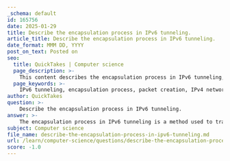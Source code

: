 ```yaml
---
_schema: default
id: 165756
date: 2025-01-29
title: Describe the encapsulation process in IPv6 tunneling.
article_title: Describe the encapsulation process in IPv6 tunneling.
date_format: MMM DD, YYYY
post_on_text: Posted on
seo:
  title: QuickTakes | Computer science
  page_description: >-
    This content describes the encapsulation process in IPv6 tunneling, which allows IPv6 packets to be transported over an IPv4 network, facilitating communication between IPv6 devices during the transition from IPv4 to IPv6.
  page_keywords: >-
    IPv6 tunneling, encapsulation process, packet creation, IPv4 network, decapsulation, transition from IPv4 to IPv6, transmission of packets, network infrastructure, seamless communication, IPv6 devices
author: QuickTakes
question: >-
    Describe the encapsulation process in IPv6 tunneling.
answer: >-
    The encapsulation process in IPv6 tunneling is a method used to transport IPv6 packets over an IPv4 network. This is particularly useful during the transition period from IPv4 to IPv6, allowing IPv6-enabled devices to communicate without requiring immediate changes to the existing IPv4 infrastructure. Here’s a detailed breakdown of the encapsulation process:\n\n1. **Packet Creation**: When an IPv6 packet needs to be sent from a source IPv6 device to a destination IPv6 device across an IPv4 network, the original IPv6 packet is created. This packet contains the IPv6 header and the payload data.\n\n2. **Encapsulation**: The IPv6 packet is then encapsulated within an IPv4 packet. This involves creating a new IPv4 header that will contain the source and destination IPv4 addresses. The IPv4 header is added to the front of the IPv6 packet, effectively wrapping the IPv6 packet inside the IPv4 packet.\n\n3. **Header Information**: The IPv4 header includes fields such as:\n   - **Version**: Set to 4, indicating that it is an IPv4 packet.\n   - **Header Length**: Specifies the length of the IPv4 header.\n   - **Total Length**: Indicates the total length of the IPv4 packet (header + encapsulated IPv6 packet).\n   - **Protocol**: Set to a value that indicates the encapsulated protocol (in this case, it would be set to indicate that the payload is an IPv6 packet).\n   - **Source and Destination Addresses**: These are the IPv4 addresses of the sending and receiving devices.\n\n4. **Transmission**: The encapsulated packet (now an IPv4 packet containing the IPv6 packet) is transmitted over the IPv4 network. Routers and switches in the IPv4 network will process this packet as a standard IPv4 packet.\n\n5. **Decapsulation**: Upon reaching the destination IPv4 device (which is typically a tunnel endpoint), the IPv4 header is removed, and the original IPv6 packet is extracted. This process is known as decapsulation.\n\n6. **Forwarding the IPv6 Packet**: After decapsulation, the IPv6 packet can be processed and forwarded to the intended IPv6 destination.\n\nThis tunneling technique allows for seamless communication between IPv6 devices over an IPv4 infrastructure, facilitating the gradual transition to IPv6 without requiring immediate upgrades to all network components. It is important to note that tunneling is a temporary solution, and the ultimate goal is to achieve native IPv6 communication from source to destination.
subject: Computer science
file_name: describe-the-encapsulation-process-in-ipv6-tunneling.md
url: /learn/computer-science/questions/describe-the-encapsulation-process-in-ipv6-tunneling
score: -1.0
---
```


&nbsp;